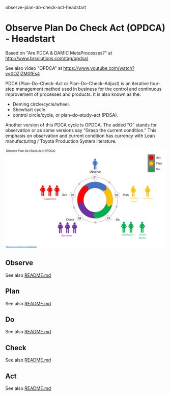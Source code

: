 observe-plan-do-check-act-headstart
# Observe Plan Do Check Act (OPDCA) - Headstart

Based on "Are PDCA & DAMIC MetaProcesses?" at http://www.brsolutions.com/tag/opdsa/

See also video "OPDCA" at https://www.youtube.com/watch?v=0OZjZM0fEs4

PDCA (Plan–Do–Check–Act or Plan–Do–Check–Adjust) is an iterative four-step management method used in business for the control and continuous improvement of processes and products. It is also known as the:

- Deming circle/cycle/wheel.
- Shewhart cycle.
- control circle/cycle, or plan–do–study–act (PDSA).

Another version of this PDCA cycle is OPDCA. The added “O” stands for observation or as some versions say “Grasp the current condition.” This emphasis on observation and current condition has currency with Lean manufacturing / Toyota Production System literature. 

![OPDCA Participants](https://github.com/vanHeemstraSystems/observe-plan-do-check-act-headstart/blob/master/OPDCA_participants.PNG)

## Observe

See also [README.md](./observe/README.md)

## Plan

See also [README.md](./plan/README.md)

## Do

See also [README.md](./do/README.md)

## Check

See also [README.md](./check/README.md)

## Act

See also [README.md](./act/README.md)
